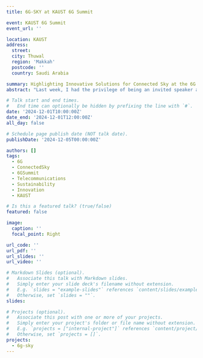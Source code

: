 ```yaml
---
title: 6G-SKY at KAUST 6G Summit

event: KAUST 6G Summit
event_url: ''

location: KAUST
address:
  street: 
  city: Thuwal
  region: 'Makkah'
  postcode: ''
  country: Saudi Arabia

summary: Highlighting Innovative Solutions for Connected Sky at the 6G Summit by KAUST.
abstract: "Last week, I had the privilege of being an invited speaker at the 6G Summit organized by KAUST in Saudi Arabia. 🌍✨ I presented our vision and key results from the project 6G-SKY (6G for Connected Sky), addressing the growing demand for reliable communication connectivity for ground and aerial users as the deployment of satellites and high-altitude platforms (HAPs) accelerates. My talk highlighted the project’s innovative solutions and holistic network architecture, seamlessly integrating aerial and terrestrial elements. Discussions included flexible and adaptive network architectures, machine learning-assisted trajectory and handover management, multi-layer drone-aided NTN task offloading, and ML-based handover management schemes for LEO satellites. Special thanks to Ahmed Eltawil and Muhamed-Slim Alouini for hosting this transformative event. 🌐✈️"

# Talk start and end times.
#   End time can optionally be hidden by prefixing the line with `#`.
date: '2024-12-01T10:00:00Z'
date_end: '2024-12-01T12:00:00Z'
all_day: false

# Schedule page publish date (NOT talk date).
publishDate: '2024-12-05T00:00:00Z'

authors: []
tags:
  - 6G
  - ConnectedSky
  - 6GSummit
  - Telecommunications
  - Sustainability
  - Innovation
  - KAUST

# Is this a featured talk? (true/false)
featured: false

image:
  caption: ''
  focal_point: Right

url_code: ''
url_pdf: ''
url_slides: ''
url_video: ''

# Markdown Slides (optional).
#   Associate this talk with Markdown slides.
#   Simply enter your slide deck's filename without extension.
#   E.g. `slides = "example-slides"` references `content/slides/example-slides.md`.
#   Otherwise, set `slides = ""`.
slides:

# Projects (optional).
#   Associate this post with one or more of your projects.
#   Simply enter your project's folder or file name without extension.
#   E.g. `projects = ["internal-project"]` references `content/project/deep-learning/index.md`.
#   Otherwise, set `projects = []`.
projects:
  - 6g-sky
---
```

